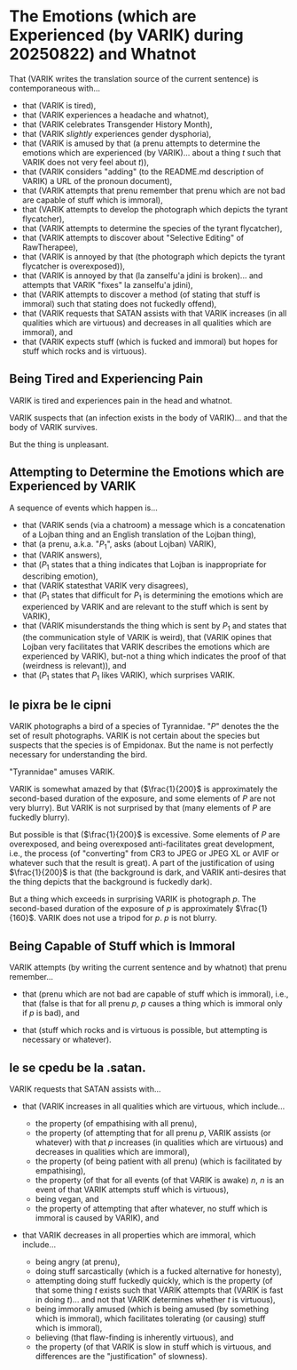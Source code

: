 The Emotions (which are Experienced (by VARIK) during 20250822) and Whatnot
===========================================================================

That (VARIK writes the translation source of the current sentence) is contemporaneous with...

* that (VARIK is tired),
* that (VARIK experiences a headache and whatnot),
* that (VARIK celebrates Transgender History Month),
* that (VARIK _slightly_ experiences gender dysphoria),
* that (VARIK is amused by that (a prenu attempts to determine the emotions which are experienced (by VARIK)... about a thing $t$ such that VARIK does not very feel about $t$)),
* that (VARIK considers "adding" (to the README.md description of VARIK) a URL of the pronoun document),
* that (VARIK attempts that prenu remember that prenu which are not bad are capable of stuff which is immoral),
* that (VARIK attempts to develop the photograph which depicts the tyrant flycatcher),
* that (VARIK attempts to determine the species of the tyrant flycatcher),
* that (VARIK attempts to discover about "Selective Editing" of RawTherapee),
* that (VARIK is annoyed by that (the photograph which depicts the tyrant flycatcher is overexposed)),
* that (VARIK is annoyed by that (la zanselfu'a jdini is broken)... and attempts that VARIK "fixes" la zanselfu'a jdini),
* that (VARIK attempts to discover a method (of stating that stuff is immoral) such that stating does not fuckedly offend),
* that (VARIK requests that SATAN assists with that VARIK increases (in all qualities which are virtuous) and decreases in all qualities which are immoral), and
* that (VARIK expects stuff (which is fucked and immoral) but hopes for stuff which rocks and is virtuous).

## Being Tired and Experiencing Pain
VARIK is tired and experiences pain in the head and whatnot.

VARIK suspects that (an infection exists in the body of VARIK)... and that the body of VARIK survives.

But the thing is unpleasant.

## Attempting to Determine the Emotions which are Experienced by VARIK
A sequence of events which happen is...

* that (VARIK sends (via a chatroom) a message which is a concatenation of a Lojban thing and an English translation of the Lojban thing),
* that (a prenu, a.k.a. "$P_1$", asks (about Lojban) VARIK),
* that (VARIK answers),
* that ($P_1$ states that a thing indicates that Lojban is inappropriate for describing emotion),
* that (VARIK statesthat VARIK very disagrees),
* that ($P_1$ states that difficult for $P_1$ is determining the emotions which are experienced by VARIK and are relevant to the stuff which is sent by VARIK),
* that (VARIK misunderstands the thing which is sent by $P_1$ and states that (the communication style of VARIK is weird), that (VARIK opines that Lojban very facilitates that VARIK describes the emotions which are experienced by VARIK), but-not a thing which indicates the proof of that (weirdness is relevant)), and
* that ($P_1$ states that $P_1$ likes VARIK), which surprises VARIK.

## le pixra be le cipni
VARIK photographs a bird of a species of Tyrannidae.  "$P$" denotes the the set of result photographs.  VARIK is not certain about the species but suspects that the species is of Empidonax.  But the name is not perfectly necessary for understanding the bird.

"Tyrannidae" amuses VARIK.

VARIK is somewhat amazed by that ($\frac{1}{200}$ is approximately the second-based duration of the exposure, and some elements of $P$ are not very blurry).  But VARIK is not surprised by that (many elements of $P$ are fuckedly blurry).

But possible is that ($\frac{1}{200}$ is excessive.  Some elements of $P$ are overexposed, and being overexposed anti-facilitates great development, i.e., the process (of "converting" from CR3 to JPEG or JPEG XL or AVIF or whatever such that the result is great).  A part of the justification of using $\frac{1}{200}$ is that (the background is dark, and VARIK anti-desires that the thing depicts that the background is fuckedly dark).

But a thing which exceeds in surprising VARIK is photograph $p$.  The second-based duration of the exposure of $p$ is approximately $\frac{1}{160}$.  VARIK does not use a tripod for $p$.  $p$ is not blurry.

## Being Capable of Stuff which is Immoral
VARIK attempts (by writing the current sentence and by whatnot) that prenu remember...

* that (prenu which are not bad are capable of stuff which is immoral), i.e., that (false is that for all prenu $p$, $p$ causes a thing which is immoral only if $p$ is bad), and

* that (stuff which rocks and is virtuous is possible, but attempting is necessary or whatever).

## le se cpedu be la .satan.
VARIK requests that SATAN assists with...

* that (VARIK increases in all qualities which are virtuous, which include...

  * the property (of empathising with all prenu),
  * the property (of attempting that for all prenu $p$, VARIK assists (or whatever) with that $p$ increases (in qualities which are virtuous) and decreases in qualities which are immoral),
  * the property (of being patient with all prenu) (which is facilitated by empathising),
  * the property (of that for all events (of that VARIK is awake) $n$, $n$ is an event of that VARIK attempts stuff which is virtuous),
  * being vegan, and
  * the property of attempting that after whatever, no stuff which is immoral is caused by VARIK), and

* that VARIK decreases in all properties which are immoral, which include...

  * being angry (at prenu),
  * doing stuff sarcastically (which is a fucked alternative for honesty),
  * attempting doing stuff fuckedly quickly, which is the property (of that some thing $t$ exists such that VARIK attempts that (VARIK is fast in doing $t$)... and not that VARIK determines whether $t$ is virtuous),
  * being immorally amused (which is being amused (by something which is immoral), which facilitates tolerating (or causing) stuff which is immoral),
  * believing (that flaw-finding is inherently virtuous), and
  * the property (of that VARIK is slow in stuff which is virtuous, and differences are the "justification" of slowness).
